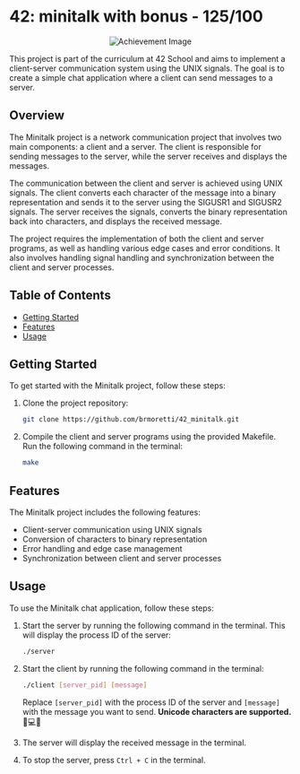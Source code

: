 # 42: minitalk with bonus - 125/100
<p align="center">
  <img src="https://game.42sp.org.br/static/assets/achievements/minitalkm.png" alt="Achievement Image"><br>
</p>

This project is part of the curriculum at 42 School and aims to implement a client-server communication system using the UNIX signals. The goal is to create a simple chat application where a client can send messages to a server.

## Overview

The Minitalk project is a network communication project that involves two main components: a client and a server. The client is responsible for sending messages to the server, while the server receives and displays the messages.

The communication between the client and server is achieved using UNIX signals. The client converts each character of the message into a binary representation and sends it to the server using the SIGUSR1 and SIGUSR2 signals. The server receives the signals, converts the binary representation back into characters, and displays the received message.

The project requires the implementation of both the client and server programs, as well as handling various edge cases and error conditions. It also involves handling signal handling and synchronization between the client and server processes.

## Table of Contents

- [Getting Started](#getting-started)
- [Features](#features)
- [Usage](#usage)

## Getting Started

To get started with the Minitalk project, follow these steps:

1. Clone the project repository:
	```bash
	git clone https://github.com/brmoretti/42_minitalk.git
	```
2. Compile the client and server programs using the provided Makefile. Run the following command in the terminal:
	```bash
	make
	```

## Features

The Minitalk project includes the following features:

- Client-server communication using UNIX signals
- Conversion of characters to binary representation
- Error handling and edge case management
- Synchronization between client and server processes

## Usage

To use the Minitalk chat application, follow these steps:

1. Start the server by running the following command in the terminal. This will display the process ID of the server:
	```bash
	./server
	```
2. Start the client by running the following command in the terminal:
	```bash
	./client [server_pid] [message]
	```
	Replace `[server_pid]` with the process ID of the server and `[message]` with the message you want to send. **Unicode characters are supported.** 🔡💻🔤

3. The server will display the received message in the terminal.

4. To stop the server, press `Ctrl + C` in the terminal.
